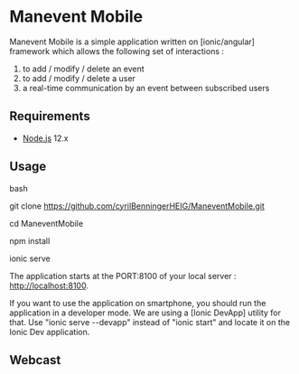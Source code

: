 # Manevent Mobile 

Manevent Mobile is a simple application written on [ionic/angular] framework which allows the following set of interactions : 

1. to add / modify / delete an event  
2. to add / modify / delete a user 
3. a real-time communication by an event between subscribed users 

## Requirements

* [Node.js](https://nodejs.org/) 12.x

## Usage

bash

git clone https://github.com/cyrilBenningerHEIG/ManeventMobile.git

cd ManeventMobile

npm install

ionic serve

The application starts at the PORT:8100 of your local server : [http://localhost:8100](http://localhost:8100).

If you want to use the application on smartphone, you should run the application in a developer mode. We are using a [Ionic DevApp] utility for that. Use "ionic serve --devapp" instead of "ionic start" and locate it on the Ionic Dev application.

## Webcast 

